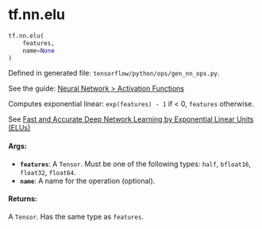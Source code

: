 <div itemscope itemtype="http://developers.google.com/ReferenceObject">
<meta itemprop="name" content="tf.nn.elu" />
</div>

# tf.nn.elu

``` python
tf.nn.elu(
    features,
    name=None
)
```



Defined in generated file: `tensorflow/python/ops/gen_nn_ops.py`.

See the guide: [Neural Network > Activation Functions](../../../../api_guides/python/nn.md#Activation_Functions)

Computes exponential linear: `exp(features) - 1` if < 0, `features` otherwise.

See [Fast and Accurate Deep Network Learning by Exponential Linear Units (ELUs)
](http://arxiv.org/abs/1511.07289)

#### Args:

* <b>`features`</b>: A `Tensor`. Must be one of the following types: `half`, `bfloat16`, `float32`, `float64`.
* <b>`name`</b>: A name for the operation (optional).


#### Returns:

A `Tensor`. Has the same type as `features`.
